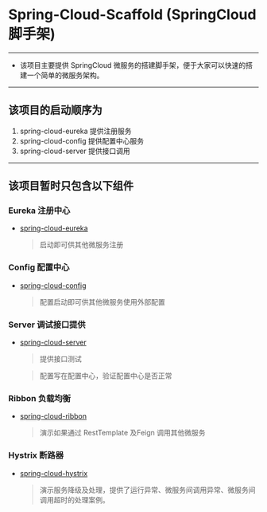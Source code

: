 # Spring-Cloud-Scaffold (SpringCloud脚手架)

---

 - 该项目主要提供 SpringCloud 微服务的搭建脚手架，便于大家可以快速的搭建一个简单的微服务架构。
 
---
## 该项目的启动顺序为
1. spring-cloud-eureka 提供注册服务
2. spring-cloud-config 提供配置中心服务
3. spring-cloud-server 提供接口调用

---

## 该项目暂时只包含以下组件

### Eureka 注册中心
  - [spring-cloud-eureka](https://github.com/MrXuan3168/Spring-Cloud-Scaffold/tree/master/spring-cloud-eureka)
    > 启动即可供其他微服务注册
    
### Config 配置中心
  - [spring-cloud-config](https://github.com/MrXuan3168/Spring-Cloud-Scaffold/tree/master/spring-cloud-config)
    > 配置启动即可供其他微服务使用外部配置
    
### Server 调试接口提供
  - [spring-cloud-server](https://github.com/MrXuan3168/Spring-Cloud-Scaffold/tree/master/spring-cloud-server)
    > 提供接口测试
    
    > 配置写在配置中心，验证配置中心是否正常

### Ribbon 负载均衡
  - [spring-cloud-ribbon](https://github.com/MrXuan3168/Spring-Cloud-Scaffold/tree/master/spring-cloud-ribbon)
    > 演示如果通过 RestTemplate 及Feign 调用其他微服务

### Hystrix 断路器
  - [spring-cloud-hystrix](https://github.com/MrXuan3168/Spring-Cloud-Scaffold/tree/master/spring-cloud-hystrix)
    > 演示服务降级及处理，提供了运行异常、微服务间调用异常、微服务间调用超时的处理案例。
